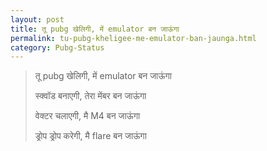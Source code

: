 ```yaml
---
layout: post
title: तू pubg खेलिगी, में emulator बन जाऊंगा
permalink: tu-pubg-kheligee-me-emulator-ban-jaunga.html
category: Pubg-Status
---
```

> तू pubg खेलिगी, में emulator बन जाऊंगा 
> 
> स्क्वॉड बनाएगी, तेरा मेंबर बन जाऊंगा 
> 
> वेक्टर चलाएगी, मै M4 बन जाऊंगा  
> 
> ड्रोप ड्रोप करेगी, मै flare बन जाऊंगा 
